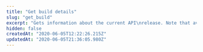 ```yaml
---
title: "Get build details"
slug: "get_build"
excerpt: "Gets information about the current API\nrelease. Note that available information about version numbers\nand build dates are unrelated to the overall API version or to\nvarious rule format versions. See\n[API versioning](doc:api-versioning)\nfor details."
hidden: false
createdAt: "2020-06-05T12:22:26.215Z"
updatedAt: "2020-06-05T21:36:05.980Z"
---
```

